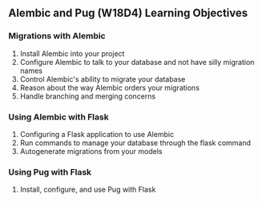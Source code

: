 ## Alembic and Pug (W18D4) Learning Objectives

### Migrations with Alembic
1. Install Alembic into your project
2. Configure Alembic to talk to your database and not have silly migration names
3. Control Alembic's ability to migrate your database
4. Reason about the way Alembic orders your migrations
5. Handle branching and merging concerns

### Using Alembic with Flask
1. Configuring a Flask application to use Alembic
2. Run commands to manage your database through the flask command
3. Autogenerate migrations from your models

### Using Pug with Flask
1. Install, configure, and use Pug with Flask